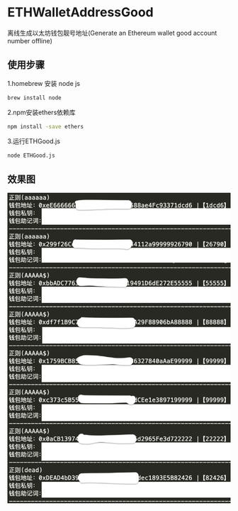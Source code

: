 # ETHWalletAddressGood
离线生成以太坊钱包靓号地址(Generate an Ethereum wallet good account number offline)

## 使用步骤
1.homebrew 安装 node js

```bash
brew install node
```
2.npm安装ethers依赖库

```bash
npm install -save ethers
```
3.运行ETHGood.js

```bash
node ETHGood.js
```

## 效果图

![](example.png)
